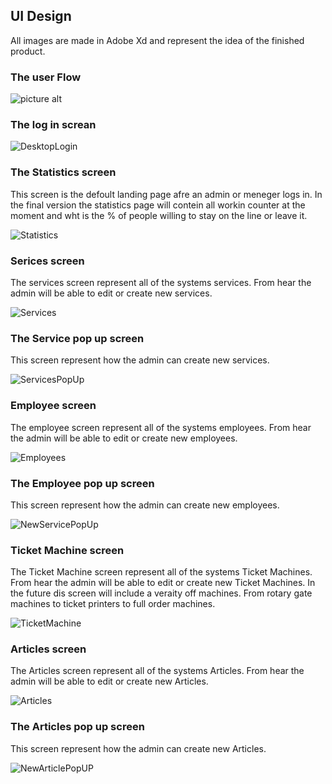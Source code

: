 ## UI Design ##
All images are made in Adobe Xd and represent the idea of the finished product.

### The user Flow ###
![picture alt](https://github.com/IvoRum/TicketSystem/blob/main/Documents/UI/UserFlow.png "UserFlow diagram")

### The log in screan ### 

![DesktopLogin](https://github.com/IvoRum/TicketSystem/blob/main/Documents/UI/DesktopLogin.png "DesktopLogin diagram")

### The Statistics screen ###

This screen is the defoult landing page afre an admin or meneger logs in. In the final version the statistics page will contein all workin counter at the moment and wht is the % of people willing to stay on the line or leave it.

![Statistics](https://github.com/IvoRum/TicketSystem/blob/main/Documents/UI/Statistics.png "Statistics diagram")

### Serices screen ###

The services screen represent all of the systems services. From hear the admin will be able to edit or create new services.

![Services](https://github.com/IvoRum/TicketSystem/blob/main/Documents/UI/Services.png "Services diagram")

### The Service pop up screen ###

This screen represent how the admin can create new services.

![ServicesPopUp](https://github.com/IvoRum/TicketSystem/blob/main/Documents/UI/NewServicePopUp.png "Services diagram")

### Employee screen ###

The employee screen represent all of the systems employees. From hear the admin will be able to edit or create new employees.


![Employees](https://github.com/IvoRum/TicketSystem/blob/main/Documents/UI/Employees.png "Employees diagram")

### The Employee pop up screen ###

This screen represent how the admin can create new employees.

![NewServicePopUp](https://github.com/IvoRum/TicketSystem/blob/main/Documents/UI/NewServicePopUp.png "NewServicePopUp diagram")

### Ticket Machine screen ###

The Ticket Machine screen represent all of the systems Ticket Machines. From hear the admin will be able to edit or create new Ticket Machines. In the future dis screen will include a veraity off machines. From rotary gate machines to ticket printers to full order machines.


![TicketMachine](https://github.com/IvoRum/TicketSystem/blob/main/Documents/UI/TicketMachine.png "TicketMachine diagram")

### Articles screen ###

The Articles screen represent all of the systems Articles. From hear the admin will be able to edit or create new Articles.

![Articles](https://github.com/IvoRum/TicketSystem/blob/main/Documents/UI/Articles.png "Articles diagram")

### The Articles pop up screen ###

This screen represent how the admin can create new Articles.

![NewArticlePopUP](https://github.com/IvoRum/TicketSystem/blob/main/Documents/UI/NewArticlePopUP.png "NewArticlePopUP diagram")

